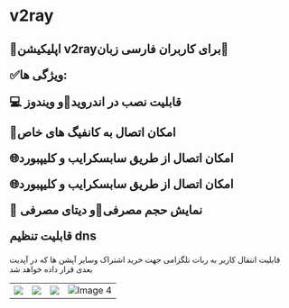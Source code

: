 # v2ray
<h2>📣اپلیکیشن v2rayبرای کاربران فارسی زبان📣</p>
<p>✅ویژگی ها:</p>
<p>💻 قابلیت نصب در اندروید📱و  ویندوز</p>
<p>🚫امکان اتصال به کانفیگ های خاص</p>
<p>🌐امکان اتصال از طریق سابسکرایب و کلیپبورد</p>
<p>🌐امکان اتصال از طریق سابسکرایب و کلیپبورد</p>
<p>🔋 نمایش حجم مصرفی🪫و دیتای مصرفی</p>
<p>قابلیت تنظیم dns</h2>
<p>قابلیت انتقال کاربر به ربات تلگزامی جهت خرید اشتراک وسایر آپشن ها که در آپدیت بعدی قرار داده خواهد شد</h2>
<table>
        <tr>
            <td><img src="https://github.com/mrjove/v2ray/assets/76074041/b18f45ac-0d36-418b-86ed-90da3b9d5974"></td>
            <td><img src="https://github.com/mrjove/v2ray/assets/76074041/70e1be02-f99d-4cfb-bd0f-397fa85a2773"></td>
            <td><img src="https://github.com/mrjove/v2ray/assets/76074041/dacbbfa9-e98c-4ee8-b502-688bb5aa9a03"></td>
            <td><img src="https://github.com/mrjove/v2ray/assets/76074041/7ce292c2-1861-4948-a8d5-399ee0e36a7b" alt="Image 4"></td>
        </tr>
    </table>
